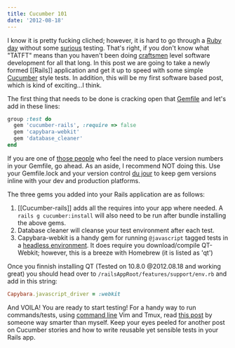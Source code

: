 ```yaml
---
title: Cucumber 101
date: '2012-08-18'
---
```


I know it is pretty fucking cliched; however, it is hard to go through a
[Ruby day][1] without some [surious][2] testing. That's right, if you
don't know what "TATFT" means than you haven't been doing [craftsmen][3]
level software development for all that long. In this post we are going
to take a newly formed [[Rails]] application and get it up to speed with
some simple [Cucumber][4] style tests. In addition, this will be my
first software based post, which is kind of exciting...I think.

The first thing that needs to be done is cracking open that [Gemfile][5]
and let's add in these lines:

```ruby
group :test do
  gem 'cucumber-rails', :require => false
  gem 'capybara-webkit'
  gem 'database_cleaner'
end
```

If you are one of [those people][6] who feel the need to place version
numbers in your Gemfile, go ahead. As an aside, I recommend NOT doing
this. Use your Gemfile.lock and your version control [du jour][7] to
keep gem versions inline with your dev and production platforms.

The three gems you added into your Rails application are as follows:

1. [[Cucumber-rails]] adds all the requires into your app where needed. A
   `rails g cucumber:install` will also need to be run after bundle
   installing the above gems.
1. Database cleaner will cleanse your test environment after each test.
1. Capybara-webkit is a handy gem for running `@javascript` tagged tests
   in a [headless environment][8]. It does require you download/compile
   QT-Webkit; however, this is a breeze with Homebrew (it is listed as
   'qt')

Once you finnish installing QT (Tested on 10.8.0 @2012.08.18 and working
great) you should head over to `/railsAppRoot/features/support/env.rb` and add in this
string:

```ruby
Capybara.javascript_driver = :webkit
```

And VOILA! You are ready to start testing! For a handy way to run
commands/tests, using [command line][9] Vim and Tmux, read [this post][10]
by someone way smarter than myself. Keep your eyes peeled for another
post on Cucumber stories and how to write reusable yet sensible tests in
your Rails app.

[1]: http://www.rubythreads.com/products/tatft
[2]: http://cageme.herokuapp.com/random
[3]: https://en.wikipedia.org/wiki/Software_craftsmanship
[4]: http://cukes.info/
[5]: http://www.the-joke-box.com/pictures/tomahawk-utility-belt.jpg
[6]: http://imgur.com/FHWMO
[7]: https://devcenter.heroku.com/articles/bundler
[8]: http://cloudbacon.com
[9]: http://henican.com/wp-content/uploads/2011/10/scared-baby.jpg
[10]: http://cloudbacon.com
